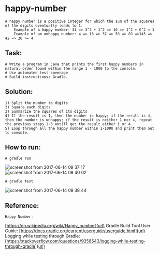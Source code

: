 # happy-number
    A happy number is a positive integer for which the sum of the squares of the digits eventually leads to 1.
        Example of a happy number: 31 => 3^2 + 1^2 => 10 => 1^2 + 0^2 = 1
        Example of an unhappy number: 4 => 16 => 37 => 58 => 89 =>145 => 42 => 20 >= 4

## Task:
    # Write a program in Java that prints the first happy numbers in natural order found within the range 1 - 1000 to the console.
    # Use automated test coverage
    # Build instructions: Gradle.

 ## Solution:
    1) Split the number to digits
    2) Square each digits
    3) Summarize the squares of its digits
    4) If the result is 1, then the number is happy; if the result is 4, then the number is unhappy; if the result is neither 1 nor 4, repeat the previous steps 1-3 untill get the result either 1 or 4.
    5) Loop through all the happy number within 1-1000 and print them out to console.

## How to run:
    # gradle run
![screenshot from 2017-06-14 09 37 17](https://user-images.githubusercontent.com/17611844/27121182-807b40e4-50e6-11e7-9ee5-173f0a22f0e6.png)
![screenshot from 2017-06-14 09 40 02](https://user-images.githubusercontent.com/17611844/27121206-990f7d6e-50e6-11e7-8367-045270590f27.png)

    # gradle test
![screenshot from 2017-06-14 09 38 44](https://user-images.githubusercontent.com/17611844/27121219-a7bc040e-50e6-11e7-9ab9-85e819aee8e2.png)

## Reference:
    Happy Number:
[https://en.wikipedia.org/wiki/Happy_number](url)
    Gradle Build Tool User Guide:
[https://docs.gradle.org/current/userguide/userguide.html](url)
    Logging while testing through Gradle:
[https://stackoverflow.com/questions/9356543/logging-while-testing-through-gradle](url)
    

